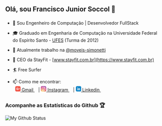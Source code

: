 ## Olá, sou Francisco Junior Soccol 👋
### 

- 🚀 Sou Engenheiro de Computação | Desenvolvedor FullStack

- 🎓 Graduado em Engenharia de Computação na Universidade Federal do Espírito Santo - [UFES](http://www.ufes.br/) (Turma de 2012)

- 🏢 Atualmente trabalho na [@moveis-simonetti](https://github.com/moveis-simonetti)

- 🔭 CEO da StayFit - [www.stayfit.com.br](https://www.stayfit.com.br)

- 🏄 Free Surfer

- 📫 Como me encontrar:<br>
&nbsp;
<a href="mailto:franciscosoccol@gmail.com"><img src="https://github.com/soccolfrancisco/soccolfrancisco/blob/master/icon/gmail.svg" height=17px width=17px> Gmail </a>&nbsp;&nbsp; |
<a href="https://www.instagram.com/franciscosoccol/"><img src="https://github.com/soccolfrancisco/soccolfrancisco/blob/master/icon/instagram.svg" height=17px width=17px> Instagram </a>&nbsp;&nbsp; | 
<a href="https://www.linkedin.com/in/francisco-junior-soccol-16ba2213a/"><img src = "https://github.com/soccolfrancisco/soccolfrancisco/blob/master/icon/linkedin.svg" height=17px width=17px> Linkedin </a>&nbsp;&nbsp;
##

### Acompanhe as Estatísticas do Github 🏆
![My Github Status](https://github-readme-stats.vercel.app/api?username=soccolfrancisco&count_private=true&show_icons=true&title_color=fff&icon_color=79ff97&text_color=9f9f9f&bg_color=151515)
##
